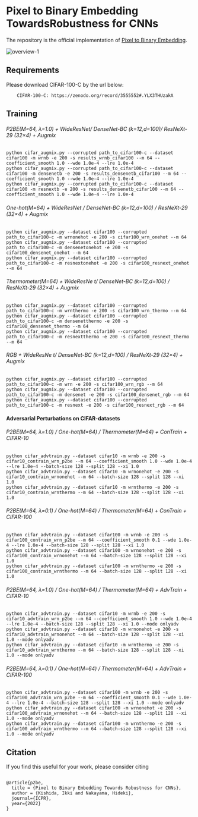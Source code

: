 # Pixel to Binary Embedding TowardsRobustness for CNNs
The repository is the official implementation of [Pixel to Binary Embedding](https://arxiv.org/abs/2206.05898).

![overview-1](https://user-images.githubusercontent.com/10476902/184076571-5e88424d-b8c7-4c23-9a48-af0aa3be0ee7.png)



## Requirements

Please download CIFAR-100-C by the url below:
```
    CIFAR-100-C: https://zenodo.org/record/3555552#.YLX3THUzakA
```

## Training

###### P2BE(M=64, λ=1.0) + WideResNet/ DenseNet-BC (k=12,d=100)/ ResNeXt-29 (32×4) + Augmix
```
python cifar_augmix.py --corrupted path_to_cifar100-c --dataset cifar100 -m wrnb -e 200 -s results_wrnb_cifar100 --m 64 --coefficient_smooth 1.0 --wde 1.0e-4 --lre 1.0e-4
python cifar_augmix.py --corrupted path_to_cifar100-c --dataset cifar100 -m densenetb -e 200 -s results_densenetb_cifar100 --m 64 --coefficient_smooth 1.0 --wde 1.0e-4 --lre 1.0e-4
python cifar_augmix.py --corrupted path_to_cifar100-c --dataset cifar100 -m resnextb -e 200 -s results_densenetb_cifar100 --m 64 --coefficient_smooth 1.0 --wde 1.0e-4 --lre 1.0e-4
```

###### One-hot(M=64) + WideResNet / DenseNet-BC (k=12,d=100) / ResNeXt-29 (32×4) + Augmix
```
python cifar_augmix.py --dataset cifar100 --corrupted path_to_cifar100-c -m wrnonehot -e 200 -s cifar100_wrn_onehot --m 64
python cifar_augmix.py --dataset cifar100 --corrupted path_to_cifar100-c -m densenetonehot -e 200 -s cifar100_densenet_onehot --m 64
python cifar_augmix.py --dataset cifar100 --corrupted path_to_cifar100-c -m resnextonehot -e 200 -s cifar100_resnext_onehot --m 64
```

###### Thermometer(M=64) + WideResNe t/ DenseNet-BC (k=12,d=100) / ResNeXt-29 (32×4) + Augmix
```
python cifar_augmix.py --dataset cifar100 --corrupted path_to_cifar100-c -m wrnthermo -e 200 -s cifar100_wrn_thermo --m 64
python cifar_augmix.py --dataset cifar100 --corrupted path_to_cifar100-c -m densenetthermo -e 200 -s cifar100_densenet_thermo --m 64
python cifar_augmix.py --dataset cifar100 --corrupted path_to_cifar100-c -m resnextthermo -e 200 -s cifar100_resnext_thermo --m 64
```


###### RGB + WideResNe t/ DenseNet-BC (k=12,d=100) / ResNeXt-29 (32×4) + Augmix
```
python cifar_augmix.py --dataset cifar100 --corrupted path_to_cifar100-c -m wrn -e 200 -s cifar100_wrn_rgb --m 64
python cifar_augmix.py --dataset cifar100 --corrupted path_to_cifar100-c -m densenet -e 200 -s cifar100_densenet_rgb --m 64
python cifar_augmix.py --dataset cifar100 --corrupted path_to_cifar100-c -m resnext -e 200 -s cifar100_resnext_rgb --m 64
```

#### Adversarial Perturbations on CIFAR-datasets

######  P2BE(M=64, λ=1.0) / One-hot(M=64) / Thermometer(M=64) + ConTrain + CIFAR-10

```
python cifar_advtrain.py --dataset cifar10 -m wrnb -e 200 -s cifar10_contrain_wrn_p2be --m 64 --coefficient_smooth 1.0 --wde 1.0e-4 --lre 1.0e-4 --batch-size 128 --split 128 --xi 1.0
python cifar_advtrain.py --dataset cifar10 -m wrnonehot -e 200 -s cifar10_contrain_wrnonehot --m 64 --batch-size 128 --split 128 --xi 1.0
python cifar_advtrain.py --dataset cifar10 -m wrnthermo -e 200 -s cifar10_contrain_wrnthermo --m 64 --batch-size 128 --split 128 --xi 1.0
```

######  P2BE(M=64, λ=0.1) / One-hot(M=64) / Thermometer(M=64) + ConTrain + CIFAR-100

```
python cifar_advtrain.py --dataset cifar100 -m wrnb -e 200 -s cifar100_contrain_wrn_p2be --m 64 --coefficient_smooth 0.1 --wde 1.0e-4 --lre 1.0e-4 --batch-size 128 --split 128 --xi 1.0
python cifar_advtrain.py --dataset cifar100 -m wrnonehot -e 200 -s cifar100_contrain_wrnonehot --m 64 --batch-size 128 --split 128 --xi 1.0
python cifar_advtrain.py --dataset cifar100 -m wrnthermo -e 200 -s cifar100_contrain_wrnthermo --m 64 --batch-size 128 --split 128 --xi 1.0
```
######  P2BE(M=64, λ=1.0) / One-hot(M=64) / Thermometer(M=64) + AdvTrain + CIFAR-10

```
python cifar_advtrain.py --dataset cifar10 -m wrnb -e 200 -s cifar10_advtrain_wrn_p2be --m 64 --coefficient_smooth 1.0 --wde 1.0e-4 --lre 1.0e-4 --batch-size 128 --split 128 --xi 1.0 --mode onlyadv
python cifar_advtrain.py --dataset cifar10 -m wrnonehot -e 200 -s cifar10_advtrain_wrnonehot --m 64 --batch-size 128 --split 128 --xi 1.0 --mode onlyadv
python cifar_advtrain.py --dataset cifar10 -m wrnthermo -e 200 -s cifar10_advtrain_wrnthermo --m 64 --batch-size 128 --split 128 --xi 1.0 --mode onlyadv
```

######  P2BE(M=64, λ=0.1) / One-hot(M=64) / Thermometer(M=64) + AdvTrain + CIFAR-100

```
python cifar_advtrain.py --dataset cifar100 -m wrnb -e 200 -s cifar100_advtrain_wrn_p2be --m 64 --coefficient_smooth 0.1 --wde 1.0e-4 --lre 1.0e-4 --batch-size 128 --split 128 --xi 1.0 --mode onlyadv
python cifar_advtrain.py --dataset cifar100 -m wrnonehot -e 200 -s cifar100_advtrain_wrnonehot --m 64 --batch-size 128 --split 128 --xi 1.0 --mode onlyadv
python cifar_advtrain.py --dataset cifar100 -m wrnthermo -e 200 -s cifar100_advtrain_wrnthermo --m 64 --batch-size 128 --split 128 --xi 1.0 --mode onlyadv
```


## Citation
If you find this useful for your work, please consider citing
```

@article{p2be,
  title = {Pixel to Binary Embedding Towards Robustness for CNNs},
  author = {Kishida, Ikki and Nakayama, Hideki},
  journal={ICPR},
  year={2022}
}

```
